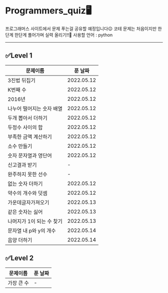 # Programmers_quiz🖥️

프로그래머스 사이트에서 문제 푸는걸 공유할 예정입니다😉
코테 문제는 처음이지만 한단계 한단계 풀어가며 실력 올리기!!🙌
사용할 언어 : python

---


## ✅Level 1
| 문제이름            | 푼 날짜       |
|-----------------|------------|
| 3진법 뒤집기         | 2022.05.12 |
| K번째 수           | 2022.05.12 |
| 2016년           | 2022.05.12 |
| 나누어 떨어지는 숫자 배열  | 2022.05.12 |
| 두개 뽑아서 더하기      | 2022.05.12 |
| 두정수 사이의 합       | 2022.05.12 |
| 부족한 금액 계산하기     | 2022.05.12 |
| 소수 만들기          | 2022.05.12 |
| 숫자 문자열과 영단어     | 2022.05.12 |
| 신고결과 받기         | -          |
| 완주하지 못한 선수      | -          |
| 없는 숫자 더하기       | 2022.05.12 |
| 약수의 개수와 덧셈      | 2022.05.12 |
| 가운데글자가져오기       | 2022.05.13 |
| 같은 숫자는 싫어       | 2022.05.13 |
| 나머지가 1이 되는 수 찾기 | 2022.05.13 |
| 문자열 내 p와 y의 개수  | 2022.05.14 |
| 음양 더하기          | 2022.05.14 |



## ✅Level 2
|문제이름|푼 날짜|
|---|---|
|가장 큰 수|-|
